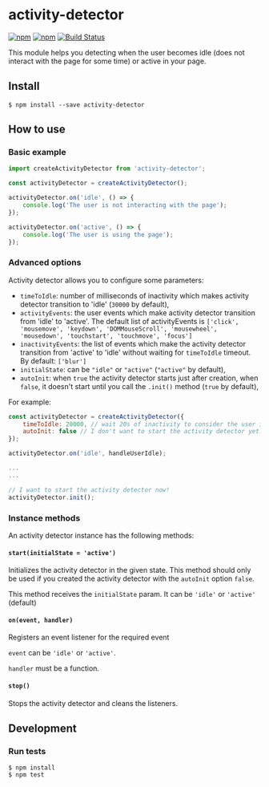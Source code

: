 # activity-detector

[![npm](https://img.shields.io/npm/v/activity-detector.svg)](https://www.npmjs.com/package/activity-detector)
[![npm](https://img.shields.io/npm/l/activity-detector.svg)](https://www.npmjs.com/package/activity-detector)
[![Build Status](https://travis-ci.org/tuenti/activity-detector.svg)](https://travis-ci.org/tuenti/activity-detector)

This module helps you detecting when the user becomes idle (does not interact with the page for some time) or active in your page.

## Install
```
$ npm install --save activity-detector
```
## How to use
### Basic example
```javascript
import createActivityDetector from 'activity-detector';

const activityDetector = createActivityDetector();

activityDetector.on('idle', () => {
	console.log('The user is not interacting with the page');
});

activityDetector.on('active', () => {
	console.log('The user is using the page');
});
```
### Advanced options
Activity detector allows you to configure some parameters:
- ```timeToIdle```: number of milliseconds of inactivity which makes activity detector transition to 'idle' (```30000``` by default),
- ```activityEvents```: the user events which make activity detector transition from 'idle' to 'active'. The default list of activityEvents is ```['click', 'mousemove', 'keydown', 'DOMMouseScroll', 'mousewheel', 'mousedown', 'touchstart', 'touchmove', 'focus']```
- ```inactivityEvents```: the list of events which make the activity detector transition from 'active' to 'idle' without waiting for ```timeToIdle``` timeout. By default: ```['blur']```
- ```initialState```: can be ```"idle"``` or ```"active"``` (```"active"``` by default),
- ```autoInit```: when ```true``` the activity detector starts just after creation, when ```false```, it doesn't start until you call the ```.init()``` method (```true``` by default),

For example:
```javascript
const activityDetector = createActivityDetector({
	timeToIdle: 20000, // wait 20s of inactivity to consider the user is idle
	autoInit: false // I don't want to start the activity detector yet.
});

activityDetector.on('idle', handleUserIdle);

...
...

// I want to start the activity detector now!
activityDetector.init();

```

### Instance methods
An activity detector instance has the following methods:

#### ```start(initialState = 'active')```
Initializes the activity detector in the given state. This method should only be used if you created the activity detector with the ```autoInit``` option ```false```.

This method receives the ```initialState``` param. It can be ```'idle'``` or ```'active'``` (default)

#### ```on(event, handler)```
Registers an event listener for the required event

```event``` can be ```'idle'``` or ```'active'```.

```handler``` must be a function.

#### ```stop()```
Stops the activity detector and cleans the listeners.

## Development
### Run tests
```
$ npm install
$ npm test
```
